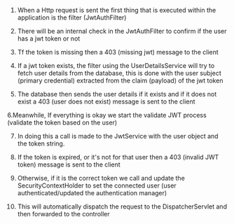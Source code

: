 1. When a Http request is sent the first thing that is executed within the application is the filter (JwtAuthFilter)

2. There will be an internal check in the JwtAuthFilter to confirm if the user has a jwt token or not

3. Tf the token is missing then a 403 (missing jwt) message to the client

4. If a jwt token exists, the filter using the UserDetailsService will try to fetch user details from the database,
this is done with the user subject (primary credential) extracted from the claim (payload) of the jwt token

5. The database then sends the user details if it exists and if it does not exist a 403 (user does not exist) message is sent to the client

6.Meanwhile, If everything is okay we start the validate JWT process (validate the token based on the user)

7. In doing this a call is made to the JwtService with the user object and the token string.

8. If the token is expired, or it's not for that user then a 403 (invalid JWT token) message is sent to the client

9. Otherwise, if it is the correct token we call and update the SecurityContextHolder to set the connected user (user authenticated/updated the authentication manager)

10. This will automatically dispatch the request to the DispatcherServlet and then forwarded to the controller